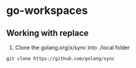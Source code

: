 # go-workspaces

## Working with replace

1. Clone the golang.org/x/sync into ./local folder

```
git clone https://github.com/golang/sync
```
